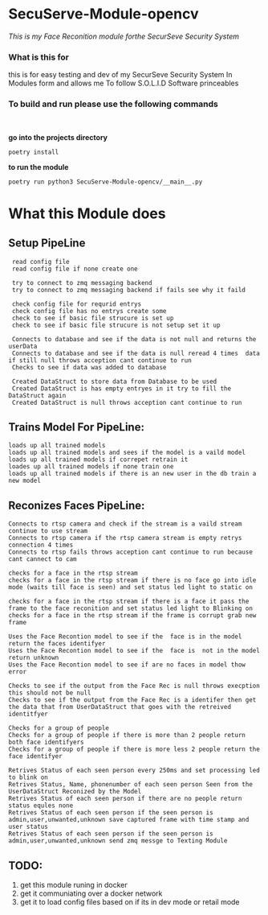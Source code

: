 # SecuServe-Module-opencv

*This is my Face Reconition module forthe SecurSeve Security System*


### What is this for 
this is for easy testing and  dev of my SecurSeve Security System In Modules form and allows me To follow S.O.L.I.D Software princeables




### To build and run please use the following commands
 <br>

**go into the projects directory**

    poetry install

**to run the module**

    poetry run python3 SecuServe-Module-opencv/__main__.py



# What this Module does 

## Setup PipeLine
```
 read config file 
 read config file if none create one 
 
 try to connect to zmq messaging backend 
 try to connect to zmq messaging backend if fails see why it faild
  
 check config file for requrid entrys 
 check config file has no entrys create some 
 check to see if basic file strucure is set up 
 check to see if basic file strucure is not setup set it up
 
 Connects to database and see if the data is not null and returns the userData
 Connects to database and see if the data is null reread 4 times  data if still null throws acception cant continue to run
 Checks to see if data was added to database
 
 Created DataStruct to store data from Database to be used
 Created DataStruct is has empty entryes in it try to fill the DataStruct again
 Created DataStruct is null throws acception cant continue to run
 ```
## Trains Model For PipeLine:
 ```
 loads up all trained models 
 loads up all trained models and sees if the model is a vaild model
 loads up all trained models if correpet retrain it
 loades up all trained models if none train one 
 loads up all trained models if there is an new user in the db train a new model
 ```
 ## Reconizes Faces PipeLine:
 ```
 Connects to rtsp camera and check if the stream is a vaild stream continue to use stream
 Connects to rtsp camera if the rtsp camera stream is empty retrys connection 4 times
 Connects to rtsp fails throws acception cant continue to run because cant cannect to cam
 
 checks for a face in the rtsp stream
 checks for a face in the rtsp stream if there is no face go into idle mode (waits till face is seen) and set status led light to static on
 
 checks for a face in the rtsp stream if there is a face it pass the frame to the face reconition and set status led light to Blinking on
 checks for a face in the rtsp stream if the frame is corrupt grab new frame
 
 Uses the Face Recontion model to see if the  face is in the model return the faces identifyer
 Uses the Face Recontion model to see if the  face is  not in the model return unknown
 Uses the Face Recontion model to see if are no faces in model thow error 
 
 Checks to see if the output from the Face Rec is null throws execption this should not be null
 Checks to see if the output from the Face Rec is a identifer then get the data that from UserDataStruct that goes with the retreived identitfyer
 
 Checks for a group of people 
 Checks for a group of people if there is more than 2 people return both face identifyers 
 Checks for a group of people if there is more less 2 people return the face identifyer
 
 Retrives Status of each seen person every 250ms and set processing led to blink on
 Retrives Status, Name, phonenumber of each seen person Seen from the UserDataStruct Reconized by the Model
 Retrives Status of each seen person if there are no people return status equles none 
 Retrives Status of each seen person if the seen person is admin,user,unwanted,unknown save captured frame with time stamp and user status 
 Retrives Status of each seen person if the seen person is  admin,user,unwanted,unknown send zmq messge to Texting Module 
 
 ```


## TODO: 

1. get this module runing in docker 
2. get it communiating over a docker network 
3. get it to load config files based on if its in dev mode or retail mode 